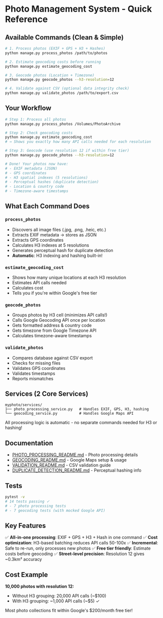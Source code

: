 # Photo Management System - Quick Reference

## Available Commands (Clean & Simple)

```bash
# 1. Process photos (EXIF + GPS + H3 + Hashes)
python manage.py process_photos /path/to/photos

# 2. Estimate geocoding costs before running
python manage.py estimate_geocoding_cost

# 3. Geocode photos (Location + Timezone)
python manage.py geocode_photos --h3-resolution=12

# 4. Validate against CSV (optional data integrity check)
python manage.py validate_photos /path/to/export.csv
```

## Your Workflow

```bash
# Step 1: Process all photos
python manage.py process_photos /Volumes/PhotoArchive

# Step 2: Check geocoding costs
python manage.py estimate_geocoding_cost
# → Shows you exactly how many API calls needed for each resolution

# Step 3: Geocode (use resolution 12 if within free tier)
python manage.py geocode_photos --h3-resolution=12

# Done! Your photos now have:
# - EXIF metadata (JSON)
# - GPS coordinates
# - H3 spatial indexes (5 resolutions)
# - Perceptual hashes (duplicate detection)
# - Location & country code
# - Timezone-aware timestamps
```

## What Each Command Does

### `process_photos`
- Discovers all image files (.jpg, .png, .heic, etc.)
- Extracts EXIF metadata → stores as JSON
- Extracts GPS coordinates
- Calculates H3 indexes at 5 resolutions
- Generates perceptual hash for duplicate detection
- **Automatic**: H3 indexing and hashing built-in!

### `estimate_geocoding_cost`
- Shows how many unique locations at each H3 resolution
- Estimates API calls needed
- Calculates cost
- Tells you if you're within Google's free tier

### `geocode_photos`
- Groups photos by H3 cell (minimizes API calls!)
- Calls Google Geocoding API once per location
- Gets formatted address & country code
- Gets timezone from Google Timezone API
- Calculates timezone-aware timestamps

### `validate_photos`
- Compares database against CSV export
- Checks for missing files
- Validates GPS coordinates
- Validates timestamps
- Reports mismatches

## Services (2 Core Services)

```
myphoto/services/
├── photo_processing_service.py   # Handles EXIF, GPS, H3, hashing
└── geocoding_service.py          # Handles Google Maps API
```

All processing logic is automatic - no separate commands needed for H3 or hashing!

## Documentation

- [PHOTO_PROCESSING_README.md](myphoto/PHOTO_PROCESSING_README.md) - Photo processing details
- [GEOCODING_README.md](myphoto/GEOCODING_README.md) - Google Maps setup & usage
- [VALIDATION_README.md](myphoto/VALIDATION_README.md) - CSV validation guide
- [DUPLICATE_DETECTION_README.md](myphoto/DUPLICATE_DETECTION_README.md) - Perceptual hashing info

## Tests

```bash
pytest -v
# 14 tests passing ✓
# - 7 photo processing tests
# - 7 geocoding tests (with mocked Google API)
```

## Key Features

✅ **All-in-one processing**: EXIF + GPS + H3 + Hash in one command
✅ **Cost optimization**: H3-based batching reduces API calls 50-100x
✅ **Incremental**: Safe to re-run, only processes new photos
✅ **Free tier friendly**: Estimate costs before geocoding
✅ **Street-level precision**: Resolution 12 gives ~0.3km² accuracy

## Cost Example

**10,000 photos with resolution 12:**
- Without H3 grouping: 20,000 API calls (~$100)
- With H3 grouping: ~1,000 API calls (~$5) ✓

Most photo collections fit within Google's $200/month free tier!
